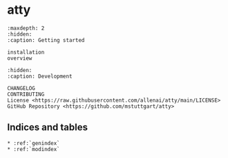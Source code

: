 # **atty**

```{toctree}
:maxdepth: 2
:hidden:
:caption: Getting started

installation
overview
```

```{toctree}
:hidden:
:caption: Development

CHANGELOG
CONTRIBUTING
License <https://raw.githubusercontent.com/allenai/atty/main/LICENSE>
GitHub Repository <https://github.com/mstuttgart/atty>
```

## Indices and tables

```{eval-rst}
* :ref:`genindex`
* :ref:`modindex`
```
